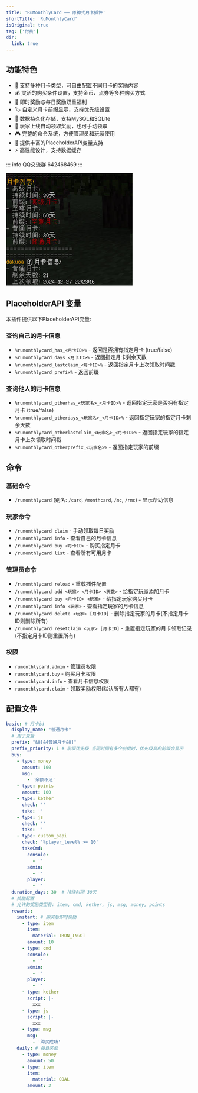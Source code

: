 ```yaml
---
title: 'RuMonthlyCard —— 原神式月卡插件'
shortTitle: 'RuMonthlyCard'
isOriginal: true
tag: ['付费']
dir:
  link: true
---
```


## 功能特色
- 🎁 支持多种月卡类型，可自由配置不同月卡的奖励内容
- 💰 灵活的购买条件设置，支持金币、点券等多种购买方式
- 🎯 即时奖励与每日奖励双重福利
- 🏷️ 自定义月卡前缀显示，支持优先级设置
- 💾 数据持久化存储，支持MySQL和SQLite
- 🔄 玩家上线自动领取奖励，也可手动领取
- 🎮 完整的命令系统，方便管理员和玩家使用
- 🔌 提供丰富的PlaceholderAPI变量支持
- ⚡ 高性能设计，支持数据缓存

::: info QQ交流群 642468469
:::

![](https://raw.githubusercontent.com/BukkitWiki/Picture/main/pic/2024/Snipaste_2024-12-27_22-41-51.jpg)


## PlaceholderAPI 变量

本插件提供以下PlaceholderAPI变量:

### 查询自己的月卡信息

- `%rumonthlycard_has_<月卡ID>%` - 返回是否拥有指定月卡 (true/false)
- `%rumonthlycard_days_<月卡ID>%` - 返回指定月卡剩余天数
- `%rumonthlycard_lastclaim_<月卡ID>%` - 返回指定月卡上次领取时间戳
- `%rumonthlycard_prefix%` - 返回前缀

### 查询他人的月卡信息

- `%rumonthlycard_otherhas_<玩家名>_<月卡ID>%` - 返回指定玩家是否拥有指定月卡 (true/false)
- `%rumonthlycard_otherdays_<玩家名>_<月卡ID>%` - 返回指定玩家的指定月卡剩余天数
- `%rumonthlycard_otherlastclaim_<玩家名>_<月卡ID>%` - 返回指定玩家的指定月卡上次领取时间戳
- `%rumonthlycard_otherprefix_<玩家名>%` - 返回指定玩家的前缀


## 命令

### 基础命令
- `/rumonthlycard` (别名: `/card`, `/monthcard`, `/mc`, `/rmc`) - 显示帮助信息

### 玩家命令
- `/rumonthlycard claim` - 手动领取每日奖励
- `/rumonthlycard info` - 查看自己的月卡信息
- `/rumonthlycard buy <月卡ID>` - 购买指定月卡
- `/rumonthlycard list` - 查看所有可用月卡

### 管理员命令
- `/rumonthlycard reload` - 重载插件配置
- `/rumonthlycard add <玩家> <月卡ID> <天数>` - 给指定玩家添加月卡
- `/rumonthlycard buy <月卡ID> <玩家>` - 给指定玩家购买月卡
- `/rumonthlycard info <玩家>` - 查看指定玩家的月卡信息
- `/rumonthlycard delete <玩家> [月卡ID]` - 删除指定玩家的月卡(不指定月卡ID则删除所有)
- `/rumonthlycard resetClaim <玩家> [月卡ID]` - 重置指定玩家的月卡领取记录(不指定月卡ID则重置所有)

### 权限
- `rumonthlycard.admin` - 管理员权限
- `rumonthlycard.buy` - 购买月卡权限
- `rumonthlycard.info` - 查看月卡信息权限
- `rumonthlycard.claim` - 领取奖励权限(默认所有人都有)


## 配置文件

```yaml
basic: # 月卡id
  display_name: "普通月卡"
  # 用于变量
  prefix: "&8[&4普通月卡&8]"
  prefix_priority: 1 # 前缀优先级 当同时拥有多个前缀时，优先级高的前缀会显示
  buy:
    - type: money
      amount: 100
      msg:
        - '余额不足'
    - type: points
      amount: 100
    - type: kether
      check: ''
      take: ''
    - type: js
      check: ''
      take: ''
    - type: custom_papi
      check: '%player_level% >= 10'
      takeCmd:
        console:
          - ''
        admin:
          - ''
        player:
          - ''
  duration_days: 30  # 持续时间 30天
  # 奖励配置
  # 允许的奖励类型有: item, cmd, kether, js, msg, money, points
  rewards:
    instant: # 购买后即时奖励
      - type: item
        item:
          material: IRON_INGOT
        amount: 10
      - type: cmd
        console:
          - ''
        admin:
          - ''
        player:
          - ''
      - type: kether
        script: |-
          xxx
      - type: js
        script: |-
          xxx
      - type: msg
        msg:
          - '购买成功'
    daily: # 每日奖励
      - type: money
        amount: 50
      - type: item
        item:
          material: COAL
        amount: 3

```